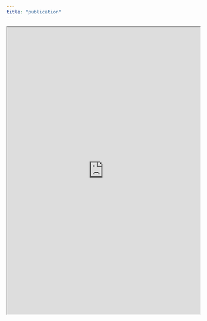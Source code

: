 ```yaml
---
title: "publication"
---
```



<iframe height="750" width="100%" src="https://ewelton.github.io/ktest/wiki.html#publication"></iframe>

